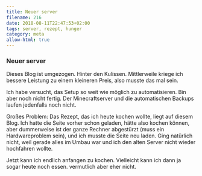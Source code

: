 ```yaml
---
title: Neuer server
filename: 216
date: 2018-08-11T22:47:53+02:00
tags: server, rezept, hunger
category: meta
allow-html: true
---
```

### Neuer server
<p>Dieses Blog ist umgezogen. Hinter den Kulissen. Mittlerweile kriege ich bessere Leistung zu einem kleineren Preis, also musste das mal sein.</p>
<p>Ich habe versucht, das Setup so weit wie möglich zu automatisieren. Bin aber noch nicht fertig. Der Minecraftserver und die automatischen Backups laufen jedenfalls noch nicht.</p>
<p>Großes Problem: Das Rezept, das ich heute kochen wollte, liegt auf diesem Blog. Ich hatte die Seite vorher schon geladen, hätte also kochen können, aber dummerweise ist der ganze Rechner abgestürzt (muss ein Hardwareproblem sein), und ich musste die Seite neu laden. Ging natürlich nicht, weil gerade alles im Umbau war und ich den alten Server nicht wieder hochfahren wollte.</p>
<p>Jetzt kann ich endlich anfangen zu kochen. Vielleicht kann ich dann ja sogar heute noch essen. vermutlich aber eher nicht.</p>
